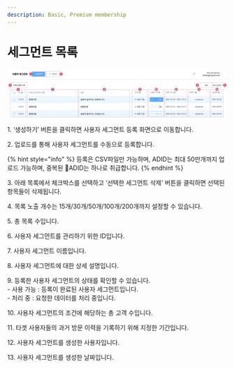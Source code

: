 ```yaml
---
description: Basic, Premium membership
---
```


# 세그먼트 목록

![](<../.gitbook/assets/image (33).png>)

1\. ‘생성하기’ 버튼을 클릭하면 사용자 세그먼트 등록 화면으로 이동합니다.

2\. 업로드를 통해 사용자 세그먼트를 수동으로 등록합니다.

{% hint style="info" %}
등록은 CSV파일만 가능하며, ADID는 최대 50만개까지 업로드 가능하며, 중복된 ADID는 하나로 취급합니다.
{% endhint %}

3\. 아래 목록에서 체크박스를 선택하고 ‘선택한 세그먼트 삭제' 버튼을 클릭하면 선택된 항목들이 삭제됩니다.

4\. 목록 노출 개수는 15개/30개/50개/100개/200개까지 설정할 수 있습니다.

5\. 총 목록 수입니다.

6\. 사용자 세그먼트를 관리하기 위한 ID입니다.

7\. 사용자 세그먼트 이름입니다.

8\. 사용자 세그먼트에 대한 상세 설명입니다.

9\. 등록한 사용자 세그먼트의 상태를 확인할 수 있습니다.\
\- 사용 가능 : 등록이 완료된 사용자 세그먼트입니다.\
\- 처리 중 : 요청한 데이터를 처리 중입니다.

10\. 사용자 세그먼트의 조건에 해당하는 총 고객 수입니다.

11\. 타겟 사용자들의 과거 방문 이력을 기록하기 위해 지정한 기간입니다.

12\. 사용자 세그먼트를 생성한 사용자입니다.

13\. 사용자 세그먼트를 생성한 날짜입니다.
